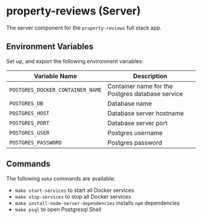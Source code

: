 # property-reviews (Server)

The server component for the `property-reviews` full stack app.

## Environment Variables

Set up, and export the following environment variables:

| Variable Name | Description |
|---------------|-------------|
| `POSTGRES_DOCKER_CONTAINER_NAME` | Container name for the Postgres database service |
| `POSTGRES_DB` | Database name |
| `POSTGRES_HOST` | Database server hostname |
| `POSTGRES_PORT` | Database server port |
| `POSTGRES_USER` | Postgres username |
| `POSTGRES_PASSWORD` | Postgres password |

## Commands

The following `make` commands are available:

- `make start-services` to start all Docker services
- `make stop-services` to stop all Docker services
- `make install-node-server-dependencies` installs `npm` dependencies
- `make psql` to open Postgresql Shell